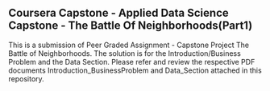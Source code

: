 ## Coursera Capstone - Applied Data Science Capstone - The Battle Of Neighborhoods(Part1)

 This is a submission of Peer Graded Assignment - Capstone Project The Battle of Neighborhoods. The solution is for the Introduction/Business Problem and the Data Section. Please refer and review the respective PDF documents Introduction_BusinessProblem and Data_Section attached in this repository.
